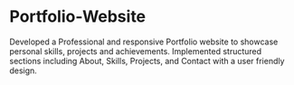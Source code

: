 # Portfolio-Website
Developed a Professional and responsive Portfolio website to showcase personal skills, projects and achievements. Implemented structured sections including About, Skills, Projects, and Contact with a user friendly design.
